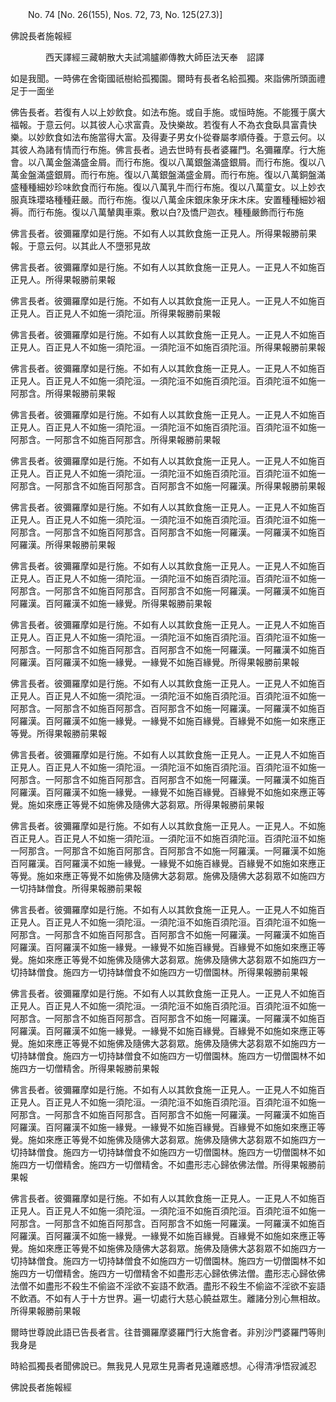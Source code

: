 ﻿　　No. 74 [No. 26(155), Nos. 72, 73, No. 125(27.3)]

佛說長者施報經

　　　　西天譯經三藏朝散大夫試鴻臚卿傳教大師臣法天奉　詔譯


如是我聞。一時佛在舍衛國祇樹給孤獨園。爾時有長者名給孤獨。來詣佛所頭面禮足于一面坐

佛告長者。若復有人以上妙飲食。如法布施。或自手施。或恒時施。不能獲于廣大福報。于意云何。以其彼人心求富貴。及快樂故。若復有人不為衣食臥具富貴快樂。以妙飲食如法布施當得大富。及得妻子男女仆從眷屬孝順侍養。于意云何。以其彼人為諸有情而行布施。佛言長者。過去世時有長者婆羅門。名彌羅摩。行大施會。以八萬金盤滿盛金屑。而行布施。復以八萬銀盤滿盛銀屑。而行布施。復以八萬金盤滿盛銀屑。而行布施。復以八萬銀盤滿盛金屑。而行布施。復以八萬銅盤滿盛種種細妙珍味飲食而行布施。復以八萬乳牛而行布施。復以八萬童女。以上妙衣服真珠瓔珞種種莊嚴。而行布施。復以八萬金床銀床象牙床木床。安置種種細妙裀褥。而行布施。復以八萬輦輿車乘。敷以白?及憍尸迦衣。種種嚴飾而行布施

佛言長者。彼彌羅摩如是行施。不如有人以其飲食施一正見人。所得果報勝前果報。于意云何。以其此人不墮邪見故

佛言長者。彼彌羅摩如是行施。不如有人以其飲食施一正見人。一正見人不如施百正見人。所得果報勝前果報

佛言長者。彼彌羅摩如是行施。不如有人以其飲食施一正見人。一正見人不如施百正見人。百正見人不如施一須陀洹。所得果報勝前果報

佛言長者。彼彌羅摩如是行施。不如有人以其飲食施一正見人。一正見人不如施百正見人。百正見人不如施一須陀洹。一須陀洹不如施百須陀洹。所得果報勝前果報

佛言長者。彼彌羅摩如是行施。不如有人以其飲食施一正見人。一正見人不如施百正見人。百正見人不如施一須陀洹。一須陀洹不如施百須陀洹。百須陀洹不如施一阿那含。所得果報勝前果報

佛言長者。彼彌羅摩如是行施。不如有人以其飲食施一正見人。一正見人不如施百正見人。百正見人不如施一須陀洹。一須陀洹不如施百須陀洹。百須陀洹不如施一阿那含。一阿那含不如施百阿那含。所得果報勝前果報

佛言長者。彼彌羅摩如是行施。不如有人以其飲食施一正見人。一正見人不如施百正見人。百正見人不如施一須陀洹。一須陀洹不如施百須陀洹。百須陀洹不如施一阿那含。一阿那含不如施百阿那含。百阿那含不如施一阿羅漢。所得果報勝前果報

佛言長者。彼彌羅摩如是行施。不如有人以其飲食施一正見人。一正見人不如施百正見人。百正見人不如施一須陀洹。一須陀洹不如施百須陀洹。百須陀洹不如施一阿那含。一阿那含不如施百阿那含。百阿那含不如施一阿羅漢。一阿羅漢不如施百阿羅漢。所得果報勝前果報

佛言長者。彼彌羅摩如是行施。不如有人以其飲食施一正見人。一正見人不如施百正見人。百正見人不如施一須陀洹。一須陀洹不如施百須陀洹。百須陀洹不如施一阿那含。一阿那含不如施百阿那含。百阿那含不如施一阿羅漢。一阿羅漢不如施百阿羅漢。百阿羅漢不如施一緣覺。所得果報勝前果報

佛言長者。彼彌羅摩如是行施。不如有人以其飲食施一正見人。一正見人不如施百正見人。百正見人不如施一須陀洹。一須陀洹不如施百須陀洹。百須陀洹不如施一阿那含。一阿那含不如施百阿那含。百阿那含不如施一阿羅漢。一阿羅漢不如施百阿羅漢。百阿羅漢不如施一緣覺。一緣覺不如施百緣覺。所得果報勝前果報

佛言長者。彼彌羅摩如是行施。不如有人以其飲食施一正見人。一正見人不如施百正見人。百正見人不如施一須陀洹。一須陀洹不如施百須陀洹。百須陀洹不如施一阿那含。一阿那含不如施百阿那含。百阿那含不如施一阿羅漢。一阿羅漢不如施百阿羅漢。百阿羅漢不如施一緣覺。一緣覺不如施百緣覺。百緣覺不如施一如來應正等覺。所得果報勝前果報

佛言長者。彼彌羅摩如是行施。不如有人以其飲食施一正見人。一正見人不如施百正見人。百正見人不如施一須陀洹。一須陀洹不如施百須陀洹。百須陀洹不如施一阿那含。一阿那含不如施百阿那含。百阿那含不如施一阿羅漢。一阿羅漢不如施百阿羅漢。百阿羅漢不如施一緣覺。一緣覺不如施百緣覺。百緣覺不如施如來應正等覺。施如來應正等覺不如施佛及隨佛大苾芻眾。所得果報勝前果報

佛言長者。彼彌羅摩如是行施。不如有人以其飲食施一正見人。一正見人。不如施百正見人。百正見人不如施一須陀洹。一須陀洹不如施百須陀洹。百須陀洹不如施一阿那含。一阿那含不如施百阿那含。百阿那含不如施一阿羅漢。一阿羅漢不如施百阿羅漢。百阿羅漢不如施一緣覺。一緣覺不如施百緣覺。百緣覺不如施如來應正等覺。施如來應正等覺不如施佛及隨佛大苾芻眾。施佛及隨佛大苾芻眾不如施四方一切持缽僧食。所得果報勝前果報

佛言長者。彼彌羅摩如是行施。不如有人以其飲食施一正見人。一正見人不如施百正見人。百正見人不如施一須陀洹。一須陀洹不如施百須陀洹。百須陀洹不如施一阿那含。一阿那含不如施百阿那含。百阿那含不如施一阿羅漢。一阿羅漢不如施百阿羅漢。百阿羅漢不如施一緣覺。一緣覺不如施百緣覺。百緣覺不如施如來應正等覺。施如來應正等覺不如施佛及隨佛大苾芻眾。施佛及隨佛大苾芻眾不如施四方一切持缽僧食。施四方一切持缽僧食不如施四方一切僧園林。所得果報勝前果報

佛言長者。彼彌羅摩如是行施。不如有人以其飲食施一正見人。一正見人不如施百正見人。百正見人不如施一須陀洹。一須陀洹不如施百須陀洹。百須陀洹不如施一阿那含。一阿那含不如施百阿那含。百阿那含不如施一阿羅漢。一阿羅漢不如施百阿羅漢。百阿羅漢不如施一緣覺。一緣覺不如施百緣覺。百緣覺不如施如來應正等覺。施如來應正等覺不如施佛及隨佛大苾芻眾。施佛及隨佛大苾芻眾不如施四方一切持缽僧食。施四方一切持缽僧食不如施四方一切僧園林。施四方一切僧園林不如施四方一切僧精舍。所得果報勝前果報

佛言長者。彼彌羅摩如是行施。不如有人以其飲食施一正見人。一正見人不如施百正見人。百正見人不如施一須陀洹。一須陀洹不如施百須陀洹。百須陀洹不如施一阿那含。一阿那含不如施百阿那含。百阿那含不如施一阿羅漢。一阿羅漢不如施百阿羅漢。百阿羅漢不如施一緣覺。一緣覺不如施百緣覺。百緣覺不如施如來應正等覺。施如來應正等覺不如施佛及隨佛大苾芻眾。施佛及隨佛大苾芻眾不如施四方一切持缽僧食。施四方一切持缽僧食不如施四方一切僧園林。施四方一切僧園林不如施四方一切僧精舍。施四方一切僧精舍。不如盡形志心歸依佛法僧。所得果報勝前果報

佛言長者。彼彌羅摩如是行施。不如有人以其飲食施一正見人。一正見人不如施百正見人。百正見人不如施一須陀洹。一須陀洹不如施百須陀洹。百須陀洹不如施一阿那含。一阿那含不如施百阿那含。百阿那含不如施一阿羅漢。一阿羅漢不如施百阿羅漢。百阿羅漢不如施一緣覺。一緣覺不如施百緣覺。百緣覺不如施如來應正等覺。施如來應正等覺不如施佛及隨佛大苾芻眾。施佛及隨佛大苾芻眾不如施四方一切持缽僧食。施四方一切持缽僧食不如施四方一切僧園林。施四方一切僧園林不如施四方一切僧精舍。施四方一切僧精舍不如盡形志心歸依佛法僧。盡形志心歸依佛法僧不如盡形不殺生不偷盜不淫欲不妄語不飲酒。盡形不殺生不偷盜不淫欲不妄語不飲酒。不如有人于十方世界。遍一切處行大慈心饒益眾生。離諸分別心無相故。所得果報勝前果報

爾時世尊說此語已告長者言。往昔彌羅摩婆羅門行大施會者。非別沙門婆羅門等則我身是

時給孤獨長者聞佛說已。無我見人見眾生見壽者見遠離惑想。心得清凈悟寂滅忍

佛說長者施報經
